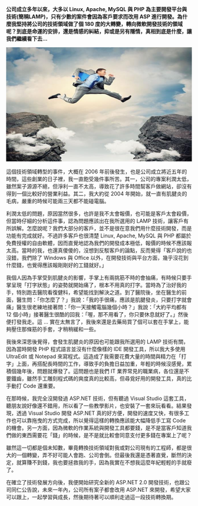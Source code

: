 **公司成立多年以來，大多以 Linux, Apache, MySQL 與 PHP 為主要開發平台與技術(簡稱LAMP)，只有少數的案件會因為客戶要求而改用 ASP 進行開發。為什麼我堅持將公司的技術領域做了個 180 度的大轉變，轉向微軟開發技術的領域呢？到底是命運的安排，還是情感的糾結，抑或是另有隱情，真相到底是什麼，讓我們繼續看下去...**

   ![](992934C0-EE8C-45F9-3925-089B7D4CED2A.jpg@700w_0e_1l.jpg) 
   
這個技術領域轉型的事件，大概在 2006 年前後發生，也是公司成立將近五年的時間，這些創業的日子裡，我一直飽受幾件事所苦。其一，公司的專案利潤太低，雖然案子源源不絕，但淨利一直不太高，導致花了許多時間幫客戶做網站，卻沒有得到一個比較好的營業利益。其二，我大約從 2004 年開始，就一直有肌腱炎的毛病，嚴重的時候可能兩三天都不能碰電腦。

 利潤太低的問題，原因當然很多，也許是我不太會報價，也可能是客戶太會殺價，但當時仔細的分析這件事，認為問題應該出在我所選用的 LAMP 技術，讓客戶有所誤解。怎麼說呢？我們大部分的客戶，並不是很在意我們用什麼技術開發，而是功能有完成就好。不過許多客戶也很清楚 Linux, Apache, MySQL 與 PHP 都屬於免費授權的自由軟體，因而直覺地認為我們的開發成本極低，報價的時候不應該報太高。當時的我，也還真傻傻的，沒想到反駁客戶的論點，反而覺得「客戶說的也沒錯，我們除了 Windows 與 Office 以外，在開發技術與平台方面，幾乎沒花到什麼錢，也覺得應該報剛剛好的工錢就好。｣

 我個人因為手掌受到肌腱炎的影響，手掌上有兩挑筋不時的會抽痛，有時候只要手掌呈現「打字狀態」的姿勢就開始痛了，根本不用真的打字。當時為了治好我的手，特別跑去醫院看復健科，希望能找到解決之道。到了醫院後，坐在醫生的前面，醫生問：「你怎麼了？」我說：「我的手很痛，應該是肌腱發炎，只要打字就會痛」醫生很老練地接著問：「你一天接觸電腦幾個小時？」我說：「大約平均都有 12 個小時」接著醫生很酷的回我：「喔，那不用看了，你只要休息就好了。」然後便打發我走。這 ... 實在太無言了，我後來還是去藥局買了個可以套在手掌上，能夠壓住那條筋的手套，才稍稍緩和一些。

 我後來深思後覺得，會發生肌腱炎的原因也可能跟我所選用的 LAMP 技術有關，因為當時開發 PHP 程式語言並沒有什麼像樣的 IDE 開發工具，所以我大多使用 UltraEdit 或 Notepad 來寫程式。這造成了我需要花費大量的時間與精力在「打字」上面，再搭配長時間的工作，導致手的負擔日益加重，年輕的時候沒感覺，累積個幾年後，問題就爆發了。這問題也是我們 IT 業界常見的職業病，各位還是不要鐵齒，雖然手工雕刻程式碼的爽度真的比較高，但尋覓好用的開發工具，真的比手動打 Code 還重要。

 在那時候，我完全沒開發過 ASP.NET 技術，但有聽過 Visual Studio 這套工具，聽朋友說好像還不錯用，所以看了一些教學影片，也安裝了一套來玩看看。結果發現，透過 Visual Studio 開發 ASP.NET 真的好方便，開發的速度又快，有很多工作也可以靠拖曳的方式完成，所以覺得這樣的轉換應該能大幅降低手工寫 Code 的機會。另一方面，因為微軟的作業系統與開發工具都要錢，是不是當客戶知道我們做的東西需要花「錢」的時候，是不是就比較會同意支付更多錢在專案上了呢？

 雖然這一切都是個未知數，畢竟轉換技術領域對我或對公司現有的工程師，都是很大的一個轉變，弄不好可能人會跑、公司會倒。但最後我還是憑著直覺，斷然的決定，就算賺不到錢，我也要拯救我的手，因為我實在不想我這麼年紀輕輕的手就廢了。

 在確立了技術發展方向後，我便開始研究全新的 ASP.NET 2.0 開發技術，也跟公司同仁公告說，未來一年內，公司所有案子都會改用 ASP.NET 來開發，希望大家可以跟上，一起學習與成長，然後期待著可以順利走過這一段技術轉換期。